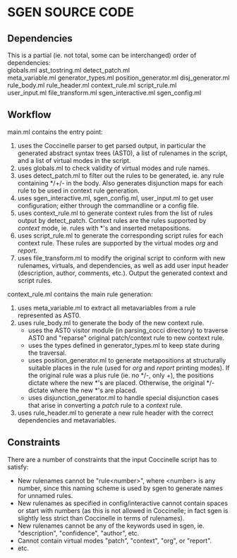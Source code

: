 SGEN SOURCE CODE
================

Dependencies
------------

This is a partial (ie. not total, some can be interchanged) order of dependencies:  
globals.ml ast\_tostring.ml detect_patch.ml  
meta\_variable.ml generator\_types.ml position\_generator.ml disj\_generator.ml  
rule\_body.ml rule\_header.ml context\_rule.ml script\_rule.ml  
user\_input.ml file\_transform.ml sgen\_interactive.ml sgen\_config.ml  


Workflow
--------
main.ml contains the entry point:

 1. uses the Coccinelle parser to get parsed output, in particular the generated abstract syntax trees (AST0), a list of rulenames in the script, and a list of virtual modes in the script.
 2. uses globals.ml to check validity of virtual modes and rule names.
 3. uses detect\_patch.ml to filter out the rules to be generated, ie. any rule containing */+/- in the body. Also generates disjunction maps for each rule to be used in context rule generation.
 4. uses sgen\_interactive.ml, sgen\_config.ml, user\_input.ml to get user configuration; either through the commandline or a config file.
 5. uses context\_rule.ml to generate context rules from the list of rules output by detect\_patch. Context rules are the rules supported by *context* mode, ie. rules with \*'s and inserted metapositions.
 6. uses script\_rule.ml to generate the corresponding script rules for each context rule. These rules are supported by the virtual modes *org* and *report*.
 7. uses file\_transform.ml to modify the original script to conform with new rulenames, virtuals, and dependencies, as well as add user input header (description, author, comments, etc.). Output the generated context and script rules.

context\_rule.ml contains the main rule generation:

 1. uses meta\_variable.ml to extract all metavariables from a rule represented as AST0.
 2. uses rule\_body.ml to generate the body of the new context rule.
     - uses the AST0 visitor module (in parsing\_cocci directory) to traverse AST0 and "reparse" original patch/context rule to new context rule.
     - uses the types defined in generator\_types.ml to keep state during the traversal.
     - uses position\_generator.ml to generate metapositions at structurally suitable places in the rule (used for *org* and *report* printing modes). If the original rule was a plus rule (ie. no */-, only +), the positions dictate where the new \*'s are placed. Otherwise, the original */- dictate where the new \*'s are placed.
     - uses disjunction\_generator.ml to handle special disjunction cases that arise in converting a *patch* rule to a *context* rule.
 3. uses rule\_header.ml to generate a new rule header with the correct dependencies and metavariables.


Constraints
-----------
There are a number of constraints that the input Coccinelle script has to satisfy:

 - New rulenames cannot be "rule&lt;number&gt;", where &lt;number&gt; is any number, since this naming scheme is used by sgen to generate names for unnamed rules.
 - New rulenames as specified in config/interactive cannot contain spaces or start with numbers (as this is not allowed in Coccinelle; in fact sgen is slightly less strict than Coccinelle in terms of rulenames).
 - New rulenames cannot be any of the keywords used in sgen, ie. "description", "confidence", "author", etc.
 - Cannot contain virtual modes "patch", "context", "org", or "report".
 - etc.
